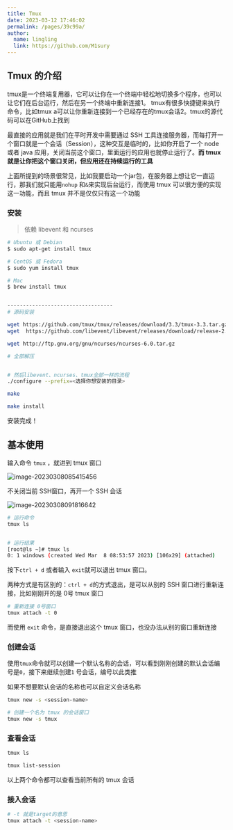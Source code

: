 ```yaml
---
title: Tmux
date: 2023-03-12 17:46:02
permalink: /pages/39c99a/
author: 
  name: lingling
  link: https://github.com/M1sury
---
```

## Tmux 的介绍

tmux是一个终端复用器，它可以让你在一个终端中轻松地切换多个程序，也可以让它们在后台运行，然后在另一个终端中重新连接1。
tmux有很多快捷键来执行命令，比如tmux a可以让你重新连接到一个已经存在的tmux会话2。tmux的源代码可以在GitHub上找到

最直接的应用就是我们在平时开发中需要通过 SSH 工具连接服务器，而每打开一个窗口就是一个会话（Session），这种交互是临时的，比如你开启了一个 node 或者 java 应用，关闭当前这个窗口，里面运行的应用也就停止运行了。**而 tmux 就是让你把这个窗口关闭，但应用还在持续运行的工具**

上面所提到的场景很常见，比如我要启动一个jar包，在服务器上想让它一直运行，那我们就只能用`nohup` 和`&`来实现后台运行，而使用 tmux 可以很方便的实现这一功能，而且 tmux 并不是仅仅只有这一个功能

### 安装

> 依赖 libevent 和 ncurses

```sh
# Ubuntu 或 Debian
$ sudo apt-get install tmux

# CentOS 或 Fedora
$ sudo yum install tmux

# Mac
$ brew install tmux


----------------------------------
# 源码安装

wget https://github.com/tmux/tmux/releases/download/3.3/tmux-3.3.tar.gz
wget  https://github.com/libevent/libevent/releases/download/release-2.0.22-stable/libevent-2.0.22-stable.tar.gz

wget http://ftp.gnu.org/gnu/ncurses/ncurses-6.0.tar.gz

# 全部解压


# 然后libevent、ncurses、tmux全部一样的流程
./configure --prefix=<选择你想安装的目录>

make

make install
```

安装完成！

## 基本使用

输入命令 `tmux` ，就进到 tmux 窗口

![image-20230308085415456](https://cdn.staticaly.com/gh/M1sury/image-store@master/image-20230308085415456.png)

不关闭当前 SSH窗口，再开一个 SSH 会话

![image-20230308091816642](https://cdn.staticaly.com/gh/M1sury/image-store@master/image-20230308091816642.png)

```sh
# 运行命令
tmux ls


# 运行结果
[root@ls ~]# tmux ls
0: 1 windows (created Wed Mar  8 08:53:57 2023) [106x29] (attached)
```

按下`ctrl + d` 或者输入 `exit`就可以退出 tmux 窗口。

两种方式是有区别的：`ctrl + d`的方式退出，是可以从别的 SSH 窗口进行重新连接，比如刚刚开的是 0号 tmux 窗口

```sh
# 重新连接 0号窗口
tmux attach -t 0
```

而使用 `exit` 命令，是直接退出这个 tmux 窗口，也没办法从别的窗口重新连接

### 创建会话

使用`tmux`命令就可以创建一个默认名称的会话，可以看到刚刚创建的默认会话编号是`0`，接下来继续创建`1` 号会话，编号以此类推

如果不想要默认会话的名称也可以自定义会话名称

```sh
tmux new -s <session-name> 

# 创建一个名为 tmux 的会话窗口
tmux new -s tmux
```

### 查看会话

```sh
tmux ls

tmux list-session
```

以上两个命令都可以查看当前所有的 tmux 会话

### 接入会话

```sh
# -t 就是target的意思
tmux attach -t <session-name>
```

















